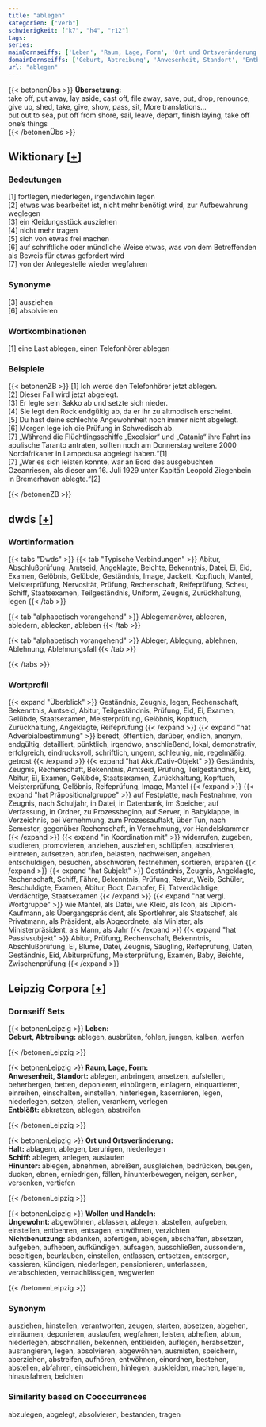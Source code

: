 ```yaml
---
title: "ablegen"
kategorien: ["Verb"]
schwierigkeit: ["k7", "h4", "r12"]
tags:
series:
mainDornseiffs: ['Leben', 'Raum, Lage, Form', 'Ort und Ortsveränderung', 'Wollen und Handeln']
domainDornseiffs: ['Geburt, Abtreibung', 'Anwesenheit, Standort', 'Entblößt', 'Halt', 'Schiff', 'Hinunter', 'Ungewohnt', 'Nichtbenutzung']
url: "ablegen"
---
```


{{< betonenÜbs >}}
**Übersetzung:**  
take off, put away, lay aside, cast off, file away, save, put, drop, renounce, give up, shed, take, give, show, pass, sit, More translations...  
put out to sea, put off from shore, sail, leave, depart, finish laying, take off one’s things  
{{< /betonenÜbs >}}

## Wiktionary [[+](https://de.wiktionary.org/wiki/ablegen)]

### Bedeutungen
[1] fortlegen, niederlegen, irgendwohin legen  
[2] etwas was bearbeitet ist, nicht mehr benötigt wird, zur Aufbewahrung weglegen  
[3] ein Kleidungsstück ausziehen  
[4] nicht mehr tragen  
[5] sich von etwas frei machen  
[6] auf schriftliche oder mündliche Weise etwas, was von dem Betreffenden als Beweis für etwas gefordert wird  
[7] von der Anlegestelle wieder wegfahren  

### Synonyme
[3] ausziehen  
[6] absolvieren  

### Wortkombinationen
[1] eine Last ablegen, einen Telefonhörer ablegen  

### Beispiele
{{< betonenZB >}}
[1] Ich werde den Telefonhörer jetzt ablegen.  
[2] Dieser Fall wird jetzt abgelegt.  
[3] Er legte sein Sakko ab und setzte sich nieder.  
[4] Sie legt den Rock endgültig ab, da er ihr zu altmodisch erscheint.  
[5] Du hast deine schlechte Angewohnheit noch immer nicht abgelegt.  
[6] Morgen lege ich die Prüfung in Schwedisch ab.  
[7] „Während die Flüchtlingsschiffe „Excelsior“ und „Catania“ ihre Fahrt ins apulische Taranto antraten, sollten noch am Donnerstag weitere 2000 Nordafrikaner in Lampedusa abgelegt haben.“[1]  
[7] „Wer es sich leisten konnte, war an Bord des ausgebuchten Ozeanriesen, als dieser am 16. Juli 1929 unter Kapitän Leopold Ziegenbein in Bremerhaven ablegte.“[2]  

{{< /betonenZB >}}


## dwds [[+](https://www.dwds.de/wb/ablegen)]

### Wortinformation
{{< tabs "Dwds" >}}
{{< tab "Typische Verbindungen" >}}
Abitur, Abschlußprüfung, Amtseid, Angeklagte, Beichte, Bekenntnis, Datei, Ei, Eid, Examen, Gelöbnis, Gelübde, Geständnis, Image, Jackett, Kopftuch, Mantel, Meisterprüfung, Nervosität, Prüfung, Rechenschaft, Reifeprüfung, Scheu, Schiff, Staatsexamen, Teilgeständnis, Uniform, Zeugnis, Zurückhaltung, legen
{{< /tab >}}

{{< tab "alphabetisch vorangehend" >}}
Ablegemanöver, ableeren, abledern, ablecken, ableben
{{< /tab >}}

{{< tab "alphabetisch vorangehend" >}}
Ableger, Ablegung, ablehnen, Ablehnung, Ablehnungsfall
{{< /tab >}}

{{< /tabs >}}

### Wortprofil
{{< expand "Überblick" >}} Geständnis, Zeugnis, legen, Rechenschaft, Bekenntnis, Amtseid, Abitur, Teilgeständnis, Prüfung, Eid, Ei, Examen, Gelübde, Staatsexamen, Meisterprüfung, Gelöbnis, Kopftuch, Zurückhaltung, Angeklagte, Reifeprüfung {{< /expand >}}
{{< expand "hat Adverbialbestimmung" >}} beredt, öffentlich, darüber, endlich, anonym, endgültig, detailliert, pünktlich, irgendwo, anschließend, lokal, demonstrativ, erfolgreich, eindrucksvoll, schriftlich, ungern, schleunig, nie, regelmäßig, getrost {{< /expand >}}
{{< expand "hat Akk./Dativ-Objekt" >}} Geständnis, Zeugnis, Rechenschaft, Bekenntnis, Amtseid, Prüfung, Teilgeständnis, Eid, Abitur, Ei, Examen, Gelübde, Staatsexamen, Zurückhaltung, Kopftuch, Meisterprüfung, Gelöbnis, Reifeprüfung, Image, Mantel {{< /expand >}}
{{< expand "hat Präpositionalgruppe" >}} auf Festplatte, nach Festnahme, von Zeugnis, nach Schuljahr, in Datei, in Datenbank, im Speicher, auf Verfassung, in Ordner, zu Prozessbeginn, auf Server, in Babyklappe, in Verzeichnis, bei Vernehmung, zum Prozessauftakt, über Tun, nach Semester, gegenüber Rechenschaft, in Vernehmung, vor Handelskammer {{< /expand >}}
{{< expand "in Koordination mit" >}} widerrufen, zugeben, studieren, promovieren, anziehen, ausziehen, schlüpfen, absolvieren, eintreten, aufsetzen, abrufen, belasten, nachweisen, angeben, entschuldigen, besuchen, abschwören, festnehmen, sortieren, ersparen {{< /expand >}}
{{< expand "hat Subjekt" >}} Geständnis, Zeugnis, Angeklagte, Rechenschaft, Schiff, Fähre, Bekenntnis, Prüfung, Rekrut, Weib, Schüler, Beschuldigte, Examen, Abitur, Boot, Dampfer, Ei, Tatverdächtige, Verdächtige, Staatsexamen {{< /expand >}}
{{< expand "hat vergl. Wortgruppe" >}} wie Mantel, als Datei, wie Kleid, als Icon, als Diplom-Kaufmann, als Übergangspräsident, als Sportlehrer, als Staatschef, als Privatmann, als Präsident, als Abgeordnete, als Minister, als Ministerpräsident, als Mann, als Jahr {{< /expand >}}
{{< expand "hat Passivsubjekt" >}} Abitur, Prüfung, Rechenschaft, Bekenntnis, Abschlußprüfung, Ei, Blume, Datei, Zeugnis, Säugling, Reifeprüfung, Daten, Geständnis, Eid, Abiturprüfung, Meisterprüfung, Examen, Baby, Beichte, Zwischenprüfung {{< /expand >}}

## Leipzig Corpora [[+](https://corpora.uni-leipzig.de/en/res?word=ablegen&corpusId=deu_newscrawl-public_2018)]

### Dornseiff Sets
{{< betonenLeipzig >}}
**Leben:**  
**Geburt, Abtreibung:** ablegen, ausbrüten, fohlen, jungen, kalben, werfen  

{{< /betonenLeipzig >}}


{{< betonenLeipzig >}}
**Raum, Lage, Form:**  
**Anwesenheit, Standort:** ablegen, anbringen, ansetzen, aufstellen, beherbergen, betten, deponieren, einbürgern, einlagern, einquartieren, einreihen, einschalten, einstellen, hinterlegen, kasernieren, legen, niederlegen, setzen, stellen, verankern, verlegen  
**Entblößt:** abkratzen, ablegen, abstreifen  

{{< /betonenLeipzig >}}


{{< betonenLeipzig >}}
**Ort und Ortsveränderung:**  
**Halt:** ablagern, ablegen, beruhigen, niederlegen  
**Schiff:** ablegen, anlegen, auslaufen  
**Hinunter:** ablegen, abnehmen, abreißen, ausgleichen, bedrücken, beugen, ducken, ebnen, erniedrigen, fällen, hinunterbewegen, neigen, senken, versenken, vertiefen  

{{< /betonenLeipzig >}}


{{< betonenLeipzig >}}
**Wollen und Handeln:**  
**Ungewohnt:** abgewöhnen, ablassen, ablegen, abstellen, aufgeben, einstellen, entbehren, entsagen, entwöhnen, verzichten  
**Nichtbenutzung:** abdanken, abfertigen, ablegen, abschaffen, absetzen, aufgeben, aufheben, aufkündigen, aufsagen, ausschließen, aussondern, beseitigen, beurlauben, einstellen, entlassen, entsetzen, entsorgen, kassieren, kündigen, niederlegen, pensionieren, unterlassen, verabschieden, vernachlässigen, wegwerfen  

{{< /betonenLeipzig >}}

### Synonym
ausziehen, hinstellen, verantworten, zeugen, starten, absetzen, abgehen, einräumen, deponieren, auslaufen, wegfahren, leisten, abheften, abtun, niederlegen, abschnallen, bekennen, entkleiden, auflegen, herabsetzen, ausrangieren, legen, absolvieren, abgewöhnen, ausmisten, speichern, aberziehen, abstreifen, aufhören, entwöhnen, einordnen, bestehen, abstellen, abfahren, einspeichern, hinlegen, auskleiden, machen, lagern, hinausfahren, beichten


### Similarity based on Cooccurrences
abzulegen, abgelegt, absolvieren, bestanden, tragen

